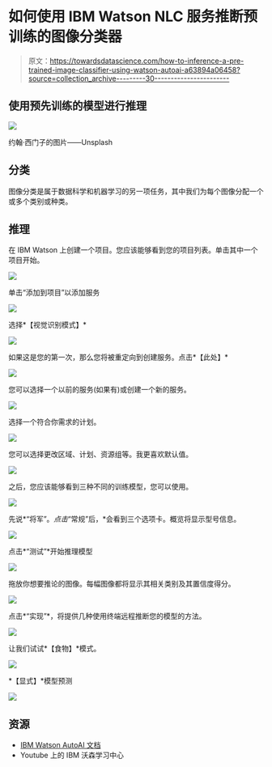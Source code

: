 # 如何使用 IBM Watson NLC 服务推断预训练的图像分类器

> 原文：<https://towardsdatascience.com/how-to-inference-a-pre-trained-image-classifier-using-watson-autoai-a63894a06458?source=collection_archive---------30----------------------->

## 使用预先训练的模型进行推理

![](img/5cc1ea7c82010c15a6e093c01e37a34a.png)

约翰·西门子的图片——Unsplash

## 分类

图像分类是属于数据科学和机器学习的另一项任务，其中我们为每个图像分配一个或多个类别或种类。

## 推理

在 IBM Watson 上创建一个项目。您应该能够看到您的项目列表。单击其中一个项目开始。

![](img/a3136aece02aafa23b30bb0d201e6fc0.png)

单击“添加到项目”以添加服务

![](img/9458c9c5a139c40eb826376553c342df.png)

选择*【视觉识别模式】*

![](img/f09fe4ebc76caafadea70038c016858d.png)

如果这是您的第一次，那么您将被重定向到创建服务。点击*【此处】*

![](img/8ad7458a01157899438557d6a7277fec.png)

您可以选择一个以前的服务(如果有)或创建一个新的服务。

![](img/1041fa2970b7409e0ac2656de63a25b4.png)

选择一个符合你需求的计划。

![](img/9219ea61eea36c6aa8fcd551a5a7ea01.png)

您可以选择更改区域、计划、资源组等。我更喜欢默认值。

![](img/5a67cad5f063fdbdb6191f115bcee7aa.png)

之后，您应该能够看到三种不同的训练模型，您可以使用。

![](img/52971930487b754869262ae95599e125.png)

先说*“将军”。*点击*“常规”后，*会看到三个选项卡。概览将显示型号信息。

![](img/342a50f94ca8f0e32cc2676a6e1cbd10.png)

点击*“测试”*开始推理模型

![](img/ab14f84ab19f8ba69f1749641f35a146.png)

拖放你想要推论的图像。每幅图像都将显示其相关类别及其置信度得分。

![](img/d6eb37eef144469d555c11c55cf2fd8d.png)

点击*“实现”*，将提供几种使用终端远程推断您的模型的方法。

![](img/bc506059fa56c7fe3f2b4a98355b64db.png)

让我们试试*【食物】*模式。

![](img/c4e0fe50b93975947672724ed4fa818c.png)

*【显式】*模型预测

![](img/417b7a445801d9773975a5937fb49ae8.png)

## 资源

*   [IBM Watson AutoAI 文档](https://dataplatform.cloud.ibm.com/docs/content/wsj/analyze-data/autoai-overview.html)
*   Youtube 上的 IBM 沃森学习中心